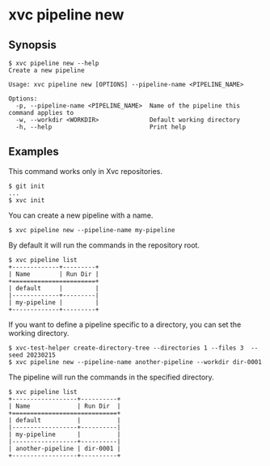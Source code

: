 # xvc pipeline new

## Synopsis

```console
$ xvc pipeline new --help
Create a new pipeline

Usage: xvc pipeline new [OPTIONS] --pipeline-name <PIPELINE_NAME>

Options:
  -p, --pipeline-name <PIPELINE_NAME>  Name of the pipeline this command applies to
  -w, --workdir <WORKDIR>              Default working directory
  -h, --help                           Print help

```

## Examples

This command works only in Xvc repositories.

```console
$ git init
...
$ xvc init
```

You can create a new pipeline with a name.

```console
$ xvc pipeline new --pipeline-name my-pipeline

```

By default it will run the commands in the repository root.

```console
$ xvc pipeline list
+-------------+---------+
| Name        | Run Dir |
+=======================+
| default     |         |
|-------------+---------|
| my-pipeline |         |
+-------------+---------+

```

If you want to define a pipeline specific to a directory, you can set the working directory.

```console
$ xvc-test-helper create-directory-tree --directories 1 --files 3  --seed 20230215
$ xvc pipeline new --pipeline-name another-pipeline --workdir dir-0001

```

The pipeline will run the commands in the specified directory.

```console
$ xvc pipeline list
+------------------+----------+
| Name             | Run Dir  |
+=============================+
| default          |          |
|------------------+----------|
| my-pipeline      |          |
|------------------+----------|
| another-pipeline | dir-0001 |
+------------------+----------+

```
